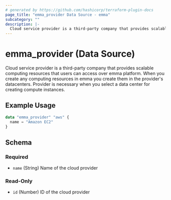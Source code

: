 ```yaml
---
# generated by https://github.com/hashicorp/terraform-plugin-docs
page_title: "emma_provider Data Source - emma"
subcategory: ""
description: |-
  Cloud service provider is a third-party company that provides scalable computing resources that users can access over emma platform. When you create any computing resources in emma you create them in the provider's datacenters. Provider is necessary when you select a data center for creating compute instances.
---
```


# emma_provider (Data Source)

Cloud service provider is a third-party company that provides scalable computing resources that users can access over emma platform. When you create any computing resources in emma you create them in the provider's datacenters. Provider is necessary when you select a data center for creating compute instances.

## Example Usage

```terraform
data "emma_provider" "aws" {
  name = "Amazon EC2"
}
```

<!-- schema generated by tfplugindocs -->
## Schema

### Required

- `name` (String) Name of the cloud provider

### Read-Only

- `id` (Number) ID of the cloud provider
